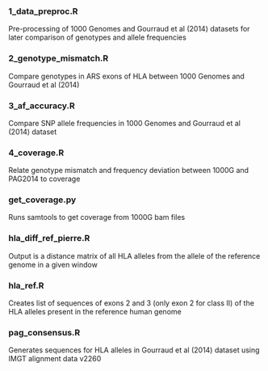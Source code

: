 ### 1\_data\_preproc.R

Pre-processing of 1000 Genomes and Gourraud et al (2014) datasets for later comparison of genotypes and allele frequencies

### 2\_genotype\_mismatch.R

Compare genotypes in ARS exons of HLA between 1000 Genomes and Gourraud et al (2014)

### 3\_af\_accuracy.R

Compare SNP allele frequencies in 1000 Genomes and Gourraud et al (2014) dataset

### 4\_coverage.R

Relate genotype mismatch and frequency deviation between 1000G and PAG2014 to coverage

### get\_coverage.py

Runs samtools to get coverage from 1000G bam files

### hla\_diff\_ref\_pierre.R 

Output is a distance matrix of all HLA alleles from the allele of the reference genome in a given window

### hla\_ref.R

Creates list of sequences of exons 2 and 3 (only exon 2 for class II) of the HLA alleles present in the reference human genome

### pag\_consensus.R 

Generates sequences for HLA alleles in Gourraud et al (2014) dataset using IMGT alignment data v2260
